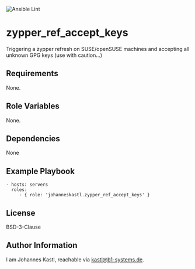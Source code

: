 ![Ansible Lint](https://github.com/johanneskastl/ansible-role-zypper_ref_accept_keys/workflows/Ansible%20Lint/badge.svg)

zypper_ref_accept_keys
=========

Triggering a zypper refresh on SUSE/openSUSE machines and accepting all unknown GPG keys (use with caution...)

Requirements
------------

None.

Role Variables
--------------

None.

Dependencies
------------

None

Example Playbook
----------------

    - hosts: servers
      roles:
         - { role: 'johanneskastl.zypper_ref_accept_keys' }

License
-------

BSD-3-Clause

Author Information
------------------

I am Johannes Kastl, reachable via kastl@b1-systems.de.
